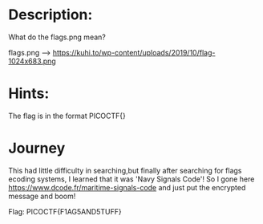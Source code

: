 # Description:
What do the flags.png mean?

flags.png --> https://kuhi.to/wp-content/uploads/2019/10/flag-1024x683.png

# Hints:
The flag is in the format PICOCTF{}

# Journey
This had little difficulty in searching,but finally after searching for flags ecoding systems, I learned that it was 'Navy Signals Code'!
So I gone here https://www.dcode.fr/maritime-signals-code and just put the encrypted message and boom!

Flag: PICOCTF{F1AG5AND5TUFF}
